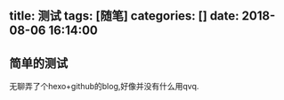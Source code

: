 title: 测试
tags: [随笔]
categories: []
date: 2018-08-06 16:14:00
---
## 简单的测试
无聊弄了个hexo+github的blog,好像并没有什么用qvq.